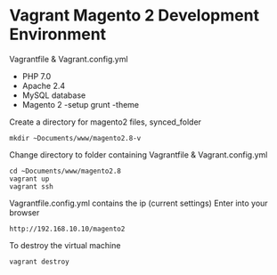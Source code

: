 # Vagrant Magento 2 Development Environment
Vagrantfile & Vagrant.config.yml

- PHP 7.0
- Apache 2.4
- MySQL database
- Magento 2
   -setup grunt
   -theme



Create a directory for magento2 files, synced_folder
```
mkdir ~Documents/www/magento2.8-v
```     
Change directory to folder containing Vagrantfile & Vagrant.config.yml
```
cd ~Documents/www/magento2.8
vagrant up
vagrant ssh
```

Vagrantfile.config.yml contains the ip (current settings)
Enter into your browser
```
http://192.168.10.10/magento2
```


To destroy the virtual machine 
```
vagrant destroy
```
